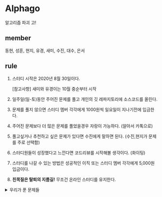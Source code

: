# Alphago
알고리즘 파괴 고!

## member

동현, 성훈, 현지, 유경, 새미, 수진, 대수, 은서

## rule

1. 스터디 시작은 2020년 8월 30일이다.

    [참고사항] 새미와 유경이는 10월 중순부터 시작

2. 일주일(일-토)동안 주어진 문제를 풀고 개인의 깃 레파지토리에 소스코드를 올린다.
3. 문제를 풀지 않으면 스터디 멤버 각각에게 1000원씩 일요일이 지나기전에 입금한다.
4. 주어진 문제보다 더 많은 문제를 풀었을경우 자랑이 가능하다. (알아서 카톡으로)
5. 풀고싶거나 추천하고 싶은 문제가 있다면 수진에게 말하면 된다. (수진,현지가 문제를 주로 선택함)
6. 스터디원들이 성장했다고 느낀다면 코드리뷰를 시작해볼 생각이다. (화이팅)
7. 스터디를 나갈 수 있는 방법은 성공적인 이직 또는 스터디 멤버 각각에게 5,000원 입금이다.
8. **친목질은 탈퇴의 지름길!** 무조건 온라인 스터디를 유지한다.


<details><summary>우리가 푼 문제들</summary>
<p>
1	Aug 30, 2020 → Sep 5, 2020	121. Best Time to Buy and Sell Stock	https://leetcode.com/problems/best-time-to-buy-and-sell-stock/
2	Aug 30, 2020 → Sep 5, 2020	543. Diameter of Binary Tree	https://leetcode.com/problems/diameter-of-binary-tree/
3	Sep 6, 2020 → Sep 12, 2020	기능개발	https://programmers.co.kr/learn/courses/30/lessons/42586
4	Sep 6, 2020 → Sep 12, 2020	체육복	https://programmers.co.kr/learn/courses/30/lessons/42862
5	Sep 13, 2020 → Sep 19, 2020	halloween-sale	https://www.hackerrank.com/challenges/halloween-sale/problem
6	Sep 13, 2020 → Sep 19, 2020	strange-counter	https://www.hackerrank.com/challenges/strange-code/problem
7	Sep 20, 2020 → Sep 26, 2020	104. Maximum Depth of Binary Tree	https://leetcode.com/problems/maximum-depth-of-binary-tree/
8	Sep 20, 2020 → Sep 26, 2020	21. Merge Two Sorted Lists	https://leetcode.com/problems/merge-two-sorted-lists/


</p>
</details>

